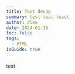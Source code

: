 ```yaml
---
title: Test decap
summary: test test teast
author: dlee
date: 2024-01-16
toc: false
tags:
  - HTML
isGuide: true
---
```

test